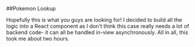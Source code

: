 ##Pokemon Lookup

Hopefully this is what you guys are looking for! I decided to build all the logic into a React component
as I don't think this case really needs a lot of backend code- it can all be handled in-view 
asynchronously. All in all, this took me about two hours.
